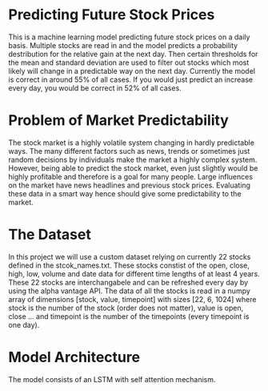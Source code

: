 # Predicting Future Stock Prices

This is a machine learning model predicting future stock prices on a daily basis.
Multiple stocks are read in and the model predicts a probability destribution for the relative gain at the next day.
Then certain thresholds for the mean and standard deviation are used to filter out stocks which most likely will change in a predictable way on the next day. Currently the model is correct in around 55% of all cases. If you would just predict an increase every day, you would be correct in 52% of all cases.

# Problem of Market Predictability

The stock market is a highly volatile system changing in hardly predictable ways. The many different factors such as news, trends or sometimes just random decisions by individuals make the market a highly complex system. However, being able to predict the stock market, even just slightly would be highly profitable and therefore is a goal for many people. Large influences on the market have news headlines and previous stock prices. Evaluating these data in a smart way hence should give some predictability to the market.

# The Dataset

In this project we will use a custom dataset relying on currently 22 stocks defined in the stcok_names.txt. These stocks constist of the open, close, high, low, volume and date data for different time lengths of at least 4 years. These 22 stocks are interchangabele and can be refreshed every day by using the alpha vantage API. The data of all the stocks is read in a numpy array of dimensions [stock, value, timepoint] with sizes [22, 6, 1024] where stock is the number of the stock (order does not matter), value is open, close ... and timepoint is the number of the timepoints (every timepoint is one day).

# Model Architecture

The model consists of an LSTM with self attention mechanism.
